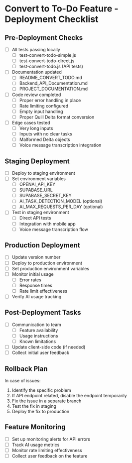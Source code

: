 # Convert to To-Do Feature - Deployment Checklist

## Pre-Deployment Checks

- [ ] All tests passing locally
  - [ ] test-convert-todo-simple.js
  - [ ] test-convert-todo-direct.js
  - [ ] test-convert-todo.js (API tests)
- [ ] Documentation updated
  - [ ] README_CONVERT_TODO.md
  - [ ] Backend_API_Documentation.md 
  - [ ] PROJECT_DOCUMENTATION.md
- [ ] Code review completed
  - [ ] Proper error handling in place
  - [ ] Rate limiting configured
  - [ ] Empty input handling
  - [ ] Proper Quill Delta format conversion
- [ ] Edge cases tested
  - [ ] Very long inputs
  - [ ] Inputs with no clear tasks
  - [ ] Malformed Delta objects
  - [ ] Voice message transcription integration

## Staging Deployment

- [ ] Deploy to staging environment
- [ ] Set environment variables
  - [ ] OPENAI_API_KEY
  - [ ] SUPABASE_URL
  - [ ] SUPABASE_SECRET_KEY
  - [ ] AI_TASK_DETECTION_MODEL (optional)
  - [ ] AI_MAX_REQUESTS_PER_DAY (optional)
- [ ] Test in staging environment
  - [ ] Direct API tests
  - [ ] Integration with mobile app
  - [ ] Voice message transcription flow

## Production Deployment

- [ ] Update version number
- [ ] Deploy to production environment
- [ ] Set production environment variables
- [ ] Monitor initial usage
  - [ ] Error rates
  - [ ] Response times
  - [ ] Rate limit effectiveness
- [ ] Verify AI usage tracking

## Post-Deployment Tasks

- [ ] Communication to team
  - [ ] Feature availability
  - [ ] Usage instructions
  - [ ] Known limitations
- [ ] Update client-side code (if needed)
- [ ] Collect initial user feedback

## Rollback Plan

In case of issues:

1. Identify the specific problem
2. If API endpoint related, disable the endpoint temporarily
3. Fix the issue in a separate branch
4. Test the fix in staging
5. Deploy the fix to production

## Feature Monitoring

- [ ] Set up monitoring alerts for API errors
- [ ] Track AI usage metrics
- [ ] Monitor rate limiting effectiveness
- [ ] Collect user feedback on the feature 